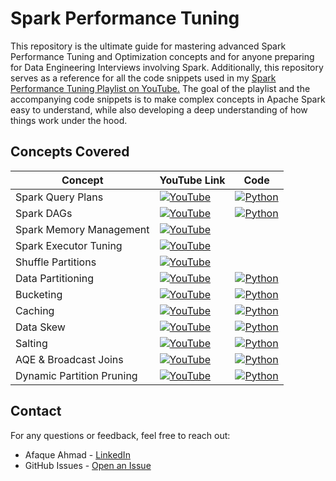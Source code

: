 # Spark Performance Tuning

This repository is the ultimate guide for mastering advanced Spark Performance Tuning and Optimization concepts and for anyone preparing for Data Engineering Interviews involving Spark. Additionally, this repository serves as a reference for all the code snippets used in my [Spark Performance Tuning Playlist on YouTube.](https://www.youtube.com/playlist?list=PLWAuYt0wgRcLCtWzUxNg4BjnYlCZNEVth) The goal of the playlist and the accompanying code snippets is to make complex concepts in Apache Spark easy to understand, while also developing a deep understanding of how things work under the hood.


## Concepts Covered

| Concept             | YouTube Link                                            | Code                                                     |
|---------------------|---------------------------------------------------------|----------------------------------------------------------|
| Spark Query Plans           | [![YouTube](https://img.shields.io/badge/YouTube-red?style=flat-square&logo=youtube)](https://youtu.be/KnUXztKueMU) | [![Python](https://img.shields.io/badge/Code-Python-blue?style=flat-square&logo=python&logoColor=white)](/spark/2_reading_query_plans.ipynb) |
| Spark DAGs           | [![YouTube](https://img.shields.io/badge/YouTube-red?style=flat-square&logo=youtube)](https://youtu.be/O_45zAz1OGk) | [![Python](https://img.shields.io/badge/Code-Python-blue?style=flat-square&logo=python&logoColor=white)](/spark/3_reading_query_DAGs.ipynb) |
| Spark Memory Management           | [![YouTube](https://img.shields.io/badge/YouTube-red?style=flat-square&logo=youtube)](https://youtu.be/sXL1qgrPysg) |  |
| Spark Executor Tuning  | [![YouTube](https://img.shields.io/badge/YouTube-red?style=flat-square&logo=youtube)](https://youtu.be/mA96gUESVZc) |  |
| Shuffle Partitions      | [![YouTube](https://img.shields.io/badge/YouTube-red?style=flat-square&logo=youtube)](https://youtu.be/q1LtBU_ca20) |  |
| Data Partitioning        | [![YouTube](https://img.shields.io/badge/YouTube-red?style=flat-square&logo=youtube)](https://youtu.be/fZndmQasykk) | [![Python](https://img.shields.io/badge/Code-Python-blue?style=flat-square&logo=python&logoColor=white)](/spark/5_0_partitioning.ipynb) |
| Bucketing       | [![YouTube](https://img.shields.io/badge/YouTube-red?style=flat-square&logo=youtube)](https://youtu.be/1kWl6d1yeKA) | [![Python](https://img.shields.io/badge/Code-Python-blue?style=flat-square&logo=python&logoColor=white)](/spark/6_0_bucketing.ipynb) |
| Caching           | [![YouTube](https://img.shields.io/badge/YouTube-red?style=flat-square&logo=youtube)](https://youtu.be/FujwRYkBwM4) | [![Python](https://img.shields.io/badge/Code-Python-blue?style=flat-square&logo=python&logoColor=white)](/spark/4_caching.ipynb) |
| Data Skew                 | [![YouTube](https://img.shields.io/badge/YouTube-red?style=flat-square&logo=youtube)](https://youtu.be/9Ss-_y7njKE) | [![Python](https://img.shields.io/badge/Code-Python-blue?style=flat-square&logo=python&logoColor=white)](/spark/1_data_skew/) |
| Salting                 | [![YouTube](https://img.shields.io/badge/YouTube-red?style=flat-square&logo=youtube)](https://youtu.be/rZGsc5y8AQk) | [![Python](https://img.shields.io/badge/Code-Python-blue?style=flat-square&logo=python&logoColor=white)](/spark/1_data_skew/4_salting.ipynb) |
| AQE & Broadcast Joins                 | [![YouTube](https://img.shields.io/badge/YouTube-red?style=flat-square&logo=youtube)](https://youtu.be/bRjVa7MgsBM) | [![Python](https://img.shields.io/badge/Code-Python-blue?style=flat-square&logo=python&logoColor=white)](/spark/1_data_skew/3_solving_data_skew_aqe_broadcast.ipynb) |
| Dynamic Partition Pruning                 | [![YouTube](https://img.shields.io/badge/YouTube-red?style=flat-square&logo=youtube)](https://youtu.be/s8Z8Gex7VFw) | [![Python](https://img.shields.io/badge/Code-Python-blue?style=flat-square&logo=python&logoColor=white)](/spark/5_1_dynamic_partition_pruning.ipynb) |


## Contact

For any questions or feedback, feel free to reach out:
- Afaque Ahmad - [LinkedIn](https://www.linkedin.com/in/afaque-ahmad-5a5847129/)
- GitHub Issues - [Open an Issue](https://github.com/afaqueahmad7117/spark-experiments/issues)